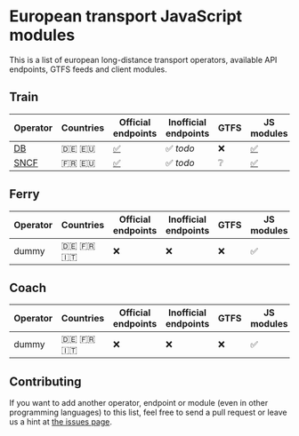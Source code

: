# European transport JavaScript modules

This is a list of european long-distance transport operators, available API endpoints, GTFS feeds and client modules.

## Train

Operator | Countries | Official endpoints | Inofficial endpoints | GTFS | JS modules
-------- | --------- | ------------------ | -------------------- | ---- | ----------
[DB](https://www.bahn.de) | 🇩🇪 🇪🇺 | [✅](http://data.deutschebahn.com/dataset?groups=apis) | ✅ *todo* | ❌ | [✅](https://github.com/derhuerst/db-hafas/)
[SNCF](http://www.sncf.fr) | 🇫🇷 🇪🇺 | [✅](https://www.digital.sncf.com/startup/api) | ✅ *todo* | ❔ | [✅](https://github.com/juliuste/sncf)


## Ferry

Operator | Countries | Official endpoints | Inofficial endpoints | GTFS | JS modules
-------- | --------- | ------------------ | -------------------- | ---- | ----------
dummy | 🇩🇪 🇫🇷 🇮🇹 | ❌ | ❌ | ❌ | ✅

## Coach

Operator | Countries | Official endpoints | Inofficial endpoints | GTFS | JS modules
-------- | --------- | ------------------ | -------------------- | ---- | ----------
dummy | 🇩🇪 🇫🇷 🇮🇹 | ❌ | ❌ | ❌ | ✅


## Contributing

If you want to add another operator, endpoint or module (even in other programming languages) to this list, feel free to send a pull request or leave us a hint at [the issues page](https://github.com/public-transport/european-transport-operators/issues).
